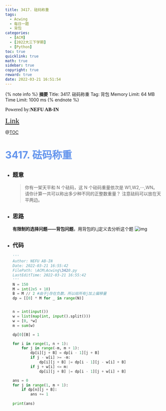 ```yaml
---
title: 3417. 砝码称重
tags:
  - Acwing
  - 每日一题
  - 背包
categories:
  - [ACM]
  - [2022大三下学期]
  - [Python]
toc: true
quicklink: true
math: true
sidebar: true
copyright: true
reward: true
date: 2022-03-21 16:51:54
---
```



{% note info %}
**摘要**
Title: 3417. 砝码称重
Tag: 背包
Memory Limit: 64 MB
Time Limit: 1000 ms
{% endnote %}
<!-- more -->

<font size=3 face=楷体>Powered by:**NEFU AB-IN**</font>

<font color=#FFA500 size=5 face=楷体>[Link](https://www.acwing.com/problem/content/3420/)</font>

@[TOC](文章目录)

# <font color=#6495ED size=6>3417. 砝码称重</font>

* ## <font size=4 face=粗体>题意</font>

  >你有一架天平和 N 个砝码，这 N 个砝码重量依次是 W1,W2,⋅⋅⋅,WN。
  >请你计算一共可以称出多少种不同的正整数重量？
  >注意砝码可以放在天平两边。

* ## <font size=4 face=粗体>思路</font>

  **有限制的选择问题——背包问题**，用背包的i,j定义去分析这个题
  ![img](https://oss.ab-in.cn/Pictures/3417.png)

* ## <font size=4 face=粗体>代码</font>

  ```python
  '''
  Author: NEFU AB-IN
  Date: 2022-03-21 16:55:42
  FilePath: \ACM\Acwing\3420.py
  LastEditTime: 2022-03-21 16:55:42
  '''
  N = 150
  M = int(2e5 + 10)
  B = M // 2 #由于j存在负数，所以给所有j加上偏移量
  dp = [[0] * M for _ in range(N)]


  n = int(input())
  w = list(map(int, input().split()))
  w = [0, *w]
  m = sum(w)

  dp[0][B] = 1

  for i in range(1, n + 1):
      for j in range(-m, m + 1):
          dp[i][j + B] = dp[i - 1][j + B]
          if j - w[i] >= -m:
              dp[i][j + B] |= dp[i - 1][j - w[i] + B]
          if j + w[i] <= m:
              dp[i][j + B] |= dp[i - 1][j + w[i] + B]

  ans = 0
  for j in range(1, m + 1):
      if dp[n][j + B]:
          ans += 1
        
  print(ans) 
          
  ```